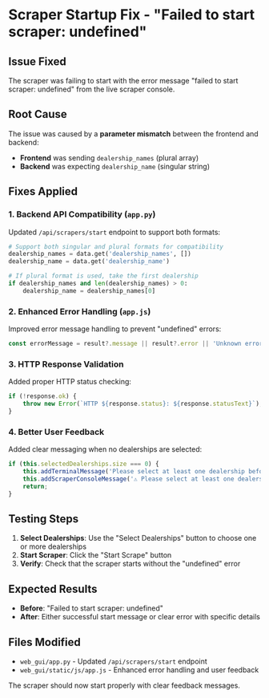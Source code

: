 # Scraper Startup Fix - "Failed to start scraper: undefined"

## Issue Fixed
The scraper was failing to start with the error message "failed to start scraper: undefined" from the live scraper console.

## Root Cause
The issue was caused by a **parameter mismatch** between the frontend and backend:
- **Frontend** was sending `dealership_names` (plural array)
- **Backend** was expecting `dealership_name` (singular string)

## Fixes Applied

### 1. Backend API Compatibility (`app.py`)
Updated `/api/scrapers/start` endpoint to support both formats:

```python
# Support both singular and plural formats for compatibility
dealership_names = data.get('dealership_names', [])
dealership_name = data.get('dealership_name')

# If plural format is used, take the first dealership
if dealership_names and len(dealership_names) > 0:
    dealership_name = dealership_names[0]
```

### 2. Enhanced Error Handling (`app.js`)
Improved error message handling to prevent "undefined" errors:

```javascript
const errorMessage = result?.message || result?.error || 'Unknown error occurred';
```

### 3. HTTP Response Validation
Added proper HTTP status checking:

```javascript
if (!response.ok) {
    throw new Error(`HTTP ${response.status}: ${response.statusText}`);
}
```

### 4. Better User Feedback
Added clear messaging when no dealerships are selected:

```javascript
if (this.selectedDealerships.size === 0) {
    this.addTerminalMessage('Please select at least one dealership before starting the scraper.', 'warning');
    this.addScraperConsoleMessage('⚠️ Please select at least one dealership before starting the scraper.', 'warning');
    return;
}
```

## Testing Steps

1. **Select Dealerships**: Use the "Select Dealerships" button to choose one or more dealerships
2. **Start Scraper**: Click the "Start Scrape" button
3. **Verify**: Check that the scraper starts without the "undefined" error

## Expected Results

- **Before**: "Failed to start scraper: undefined"
- **After**: Either successful start message or clear error with specific details

## Files Modified

- `web_gui/app.py` - Updated `/api/scrapers/start` endpoint
- `web_gui/static/js/app.js` - Enhanced error handling and user feedback

The scraper should now start properly with clear feedback messages.